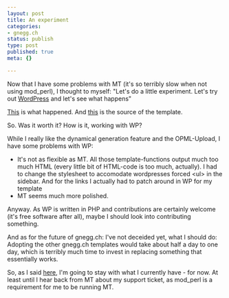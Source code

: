 ```yaml
---
layout: post
title: An experiment
categories:
- gnegg.ch
status: publish
type: post
published: true
meta: {}

---
```

<p>Now that I have some problems with MT (it's so terribly slow when not using mod_perl), I thought to myself: "Let's do a little experiment. Let's try out <a href="http://www.wordpress.org">WordPress</a> and let's see what happens"</p>
<p><a href="http://wp.gnegg.ch/index2.php">This</a> is what happened. And <a href="http://wp.gnegg.ch/index2.phps">this</a> is the source of the template.</p>
<p>So. Was it worth it? How is it, working with WP?</p>
<p>While I really like the dynamical generation feature and the OPML-Upload, I have some problems with WP:</p>
<ul>
 <li>It's not as flexible as MT. All those template-functions output much too much HTML (every little bit of HTML-code is too much, actually). I had to change the stylesheet to accomodate wordpresses forced &lt;ul&gt; in the sidebar. And for the links I actually had to patch around in WP for my template</li>
 <li>MT seems much more polished.</li>
</ul>
<p>Anyway. As WP is written in PHP and contributions are certainly welcome (it's free software after all), maybe I should look into contributing something.</p>
<p>And as for the future of gnegg.ch: I've not deceided yet, what I should do: Adopting the other gnegg.ch templates would take about half a day to one day, which is terribly much time to invest in replacing something that essentially works.</p>
<p>So, as I said <a href="http://www.gnegg.ch/archives/movabletype.html">here</a>, I'm going to stay with what I currently have - for now. At least until I hear back from MT about my support ticket, as mod_perl is a requirement for me to be running MT.</p>

